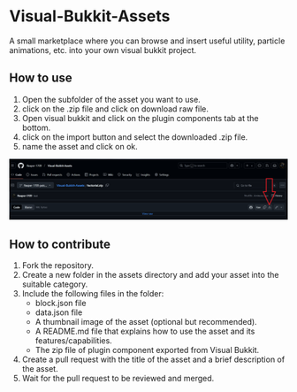 # Visual-Bukkit-Assets
A small marketplace where you can browse and insert useful utility, particle animations, etc. into your own visual bukkit project.

## How to use
1. Open the subfolder of the asset you want to use.
2. click on the .zip file and click on download raw file.
3. Open visual bukkit and click on the plugin components tab at the bottom.
4. click on the import button and select the downloaded .zip file.
5. name the asset and click on ok.

![zip download showcase](https://github.com/Reaper-1709/Visual-Bukkit-Assets/blob/main/download_zip.png?raw=true)

## How to contribute
1. Fork the repository.
2. Create a new folder in the assets directory and add your asset into the suitable category.
3. Include the following files in the folder:
   - block.json file
   - data.json file
   - A thumbnail image of the asset (optional but recommended).
   - A README.md file that explains how to use the asset and its features/capabilities.
   - The zip file of plugin component exported from Visual Bukkit.
4. Create a pull request with the title of the asset and a brief description of the asset.
5. Wait for the pull request to be reviewed and merged.
